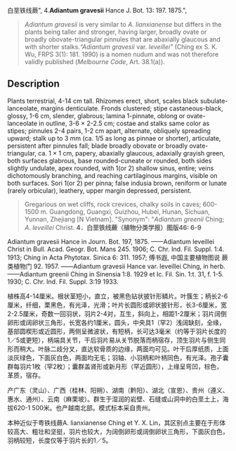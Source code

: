 白垩铁线蕨",
4.**Adiantum gravesii** Hance J. Bot. 13: 197. 1875.",

> *Adiantum gravesii* is very similar to *A. lianxianense* but differs in the plants being taller and stronger, having larger, broadly ovate or broadly obovate-triangular pinnules that are abaxially glaucous and with shorter stalks.*“Adiantum gravesii* var. *leveillei”* (Ching ex S. K. Wu, FRPS 3(1): 181. 1990) is a nomen nudum and was not therefore validly published (*Melbourne Code*, Art. 38.1(a)).

## Description
Plants terrestrial, 4-14 cm tall. Rhizomes erect, short, scales black subulate-lanceolate, margins denticulate. Fronds clustered; stipe castaneous-black, glossy, 1-6 cm, slender, glabrous; lamina 1-pinnate, oblong or ovate-lanceolate in outline, 3-6 × 2-2.5 cm; costae and stalks same color as stipes; pinnules 2-4 pairs, 1-2 cm apart, alternate, obliquely spreading upward; stalk up to 3 mm (ca. 1/5 as long as pinnae or shorter), articulate, persistent after pinnules fall; blade broadly obovate or broadly ovate-triangular, ca. 1 × 1 cm, papery, abaxially glaucous, adaxially grayish green, both surfaces glabrous, base rounded-cuneate or rounded, both sides slightly undulate, apex rounded, with 1(or 2) shallow sinus, entire; veins dichotomously branching, and reaching cartilaginous margins, visible on both surfaces. Sori 1(or 2) per pinna; false indusia brown, reniform or lunate (rarely orbicular), leathery, upper margin depressed, persistent.

> Gregarious on wet cliffs, rock crevices, chalky soils in caves; 600-1500 m. Guangdong, Guangxi, Guizhou, Hubei, Hunan, Sichuan, Yunnan, Zhejiang [N Vietnam].
  "Synonym": "*Adiantum greenii* Ching; *A. leveillei* Christ.
**4．白垩铁线蕨（植物分类学报）图版46: 6-9**

Adiantum gravesii Hance in Journ. Bot. 197, 1875. ——Adiantum leveillei Christ in Bull. Acad. Geogr. Bot. Mans 245. 1906; C. Chr. Ind. Fil. Suppl. 1:4. 1913; Ching in Acta Phytotax. Sinica 6: 311. 1957; 傅书遐, 中国主要植物图说 蕨类植物门 92. 1957. ——Adiantum gravesii Hance var. leveillei Ching, in herb. ——Adiantum greenii Ching in Sinensia 1:8. 1929 et Ic. Fil. Sin. 1:t. 31, f. 1-5. 1930; C. Chr. Ind. Fil. Suppl. 3:19 1933.

植株高4-14厘米。根状茎短小，直立，被黑色钻状披针形鳞片。叶簇生；柄长2-6厘米，纤细，栗黑色，有光泽，光滑；叶片长圆形或卵状披针形，长3-6厘米，宽2-2.5厘米，奇数一回羽状，羽片2-4对，互生，斜向上，相距1-2厘米；羽片阔倒卵形或阔卵状三角形，长宽各约1厘米，圆头，中央具1（罕2）浅阔缺刻，全缘，基部圆楔形或近圆形，两侧呈微波状，有短柄，长可达3毫米（约等于羽片长度的1／5或更短），柄端具关节，干后羽片易从关节脱落而柄宿存，顶生羽片与侧生同形而稍大。叶脉二歧分叉，直达软骨质的边缘，两面均可见。叶干后厚纸质，上面淡灰绿色，下面灰白色，两面均无毛；羽轴、小羽柄和叶柄同色，有光泽。孢子囊群每羽片1枚（罕2枚）；囊群盖肾形或新月形（罕近圆形），上缘呈弯凹，棕色，革质，宿存。

产广东（灵山）、广西（桂林、阳朔）、湖南（黔阳）、湖北（宣恩）、贵州（遵义、惠水、通州）、云南（麻栗坡）。群生于湿润的岩壁、石缝或山洞中的白垩土上，海拔620-1 500米。也产越南北部。模式标本采自贵州。

本种近似于粤铁线蕨A. lianxianense Ching et Y. X. Lin，其区别点主要在于形体较高大、粗壮和坚挺，羽片也较大，为阔倒卵形或阔倒卵状三角形，下面灰白色，羽柄较短，长度仅等于羽片长的1／5。
